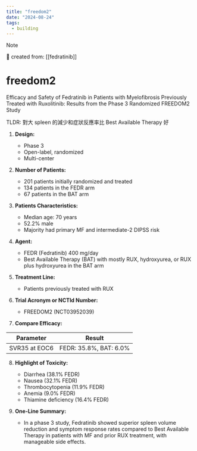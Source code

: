```yaml
---
title: "freedom2"
date: "2024-08-24"
tags:
  - building
---
```


> [!NOTE]
> 🌱 created from: [[fedratinib]]

# freedom2

Efficacy and Safety of Fedratinib in Patients with Myelofibrosis Previously Treated with Ruxolitinib: Results from the Phase 3 Randomized FREEDOM2 Study

TLDR: 對大 spleen 的減少和症狀反應率比 Best Available Therapy 好

1. **Design:**

   - Phase 3
   - Open-label, randomized
   - Multi-center

2. **Number of Patients:**

   - 201 patients initially randomized and treated
   - 134 patients in the FEDR arm
   - 67 patients in the BAT arm

3. **Patients Characteristics:**

   - Median age: 70 years
   - 52.2% male
   - Majority had primary MF and intermediate-2 DIPSS risk

4. **Agent:**

   - FEDR (Fedratinib) 400 mg/day
   - Best Available Therapy (BAT) with mostly RUX, hydroxyurea, or RUX plus hydroxyurea in the BAT arm

5. **Treatment Line:**

   - Patients previously treated with RUX

6. **Trial Acronym or NCTId Number:**

   - FREEDOM2 (NCT03952039)

7. **Compare Efficacy:**

| Parameter     | Result                 |
| ------------- | ---------------------- |
| SVR35 at EOC6 | FEDR: 35.8%, BAT: 6.0% |

8. **Highlight of Toxicity:**

   - Diarrhea (38.1% FEDR)
   - Nausea (32.1% FEDR)
   - Thrombocytopenia (11.9% FEDR)
   - Anemia (9.0% FEDR)
   - Thiamine deficiency (16.4% FEDR)

9. **One-Line Summary:**
   - In a phase 3 study, Fedratinib showed superior spleen volume reduction and symptom response rates compared to Best Available Therapy in patients with MF and prior RUX treatment, with manageable side effects.
